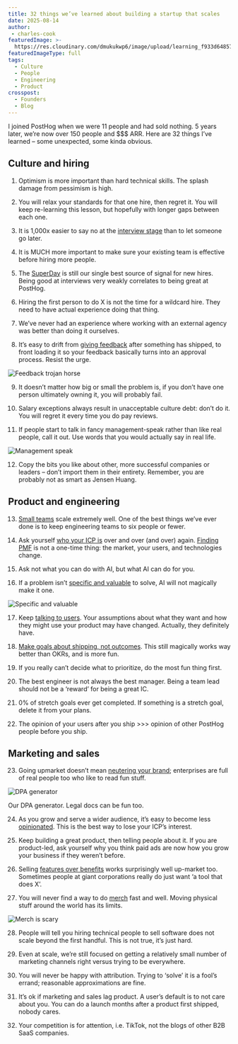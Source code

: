```yaml
---
title: 32 things we’ve learned about building a startup that scales
date: 2025-08-14
author:
 - charles-cook
featuredImage: >-
  https://res.cloudinary.com/dmukukwp6/image/upload/learning_f933d64857.png
featuredImageType: full
tags:
  - Culture
  - People
  - Engineering
  - Product
crosspost:
  - Founders
  - Blog
---
```


I joined PostHog when we were 11 people and had sold nothing. 5 years later, we’re now over 150 people and $$$ ARR. Here are 32 things I’ve learned – some unexpected, some kinda obvious.

## Culture and hiring

1. Optimism is more important than hard technical skills. The splash damage from pessimism is high.

2. You will relax your standards for that one hire, then regret it. You will keep re-learning this lesson, but hopefully with longer gaps between each one.

3. It is 1,000x easier to say no at the [interview stage](https://posthog/newsletter/job-interview-questions-engineers) than to let someone go later.

4. It is MUCH more important to make sure your existing team is effective before hiring more people.

5. The [SuperDay](/handbook/people/hiring-process#4-posthog-superday) is still our single best source of signal for new hires. Being good at interviews very weakly correlates to being great at PostHog.

6. Hiring the first person to do X is not the time for a wildcard hire. They need to have actual experience doing that thing.

7. We’ve never had an experience where working with an external agency was better than doing it ourselves.

8. It’s easy to drift from [giving feedback](/newsletter/how-to-give-feedback) after something has shipped, to front loading it so your feedback basically turns into an approval process. Resist the urge.

![Feedback trojan horse](https://res.cloudinary.com/dmukukwp6/image/upload/q_auto,f_auto/approvalvsfeedback_e9140feea8.png)

9. It doesn’t matter how big or small the problem is, if you don’t have one person ultimately owning it, you will probably fail.

10. Salary exceptions always result in unacceptable culture debt: don’t do it. You will regret it every time you do pay reviews.

11. If people start to talk in fancy management-speak rather than like real people, call it out. Use words that you would actually say in real life.

![Management speak](https://res.cloudinary.com/dmukukwp6/image/upload/q_auto,f_auto/talk_67fc7f930f.png)

12. Copy the bits you like about other, more successful companies or leaders – don’t import them in their entirety. Remember, you are probably not as smart as Jensen Huang.

## Product and engineering

13. [Small teams](/newsletter/small-teams) scale extremely well. One of the best things we’ve ever done is to keep engineering teams to six people or fewer.

14. Ask yourself [who your ICP is](/newsletter/ideal-customer-profile-framework) over and over (and over) again. [Finding PMF](/founders/product-market-fit-game) is not a one-time thing: the market, your users, and technologies change.

15. Ask not what you can do with AI, but what AI can do for you.

16. If a problem isn’t [specific and valuable](/newsletter/building-ai-features#3-validate-the-problem-is-specific-and-valuable) to solve, AI will not magically make it one.

![Specific and valuable](https://res.cloudinary.com/dmukukwp6/image/upload/q_auto,f_auto/valuable_e85aaaf474.png)

17. Keep [talking to users](/newsletter/talk-to-users). Your assumptions about what they want and how they might use your product may have changed. Actually, they definitely have.

18. [Make goals about shipping, not outcomes](/newsletter/quarterly-planning-mistakes#4-focus-on-what-youre-going-to-ship). This still magically works way better than OKRs, and is more fun.

19. If you really can’t decide what to prioritize, do the most fun thing first.

20. The best engineer is not always the best manager. Being a team lead should not be a ‘reward’ for being a great IC.

21. 0% of stretch goals ever get completed. If something is a stretch goal, delete it from your plans.

22. The opinion of your users after you ship >>> opinion of other PostHog people before you ship.

## Marketing and sales

23. Going upmarket doesn’t mean [neutering your brand](/blog/brand); enterprises are full of real people too who like to read fun stuff.

![DPA generator](https://res.cloudinary.com/dmukukwp6/image/upload/q_auto,f_auto/dpa_3d88d4d555.jpg)

<Caption>Our DPA generator. Legal docs can be fun too.</Caption>

24. As you grow and serve a wider audience, it’s easy to become less [opinionated](/handbook/growth/marketing#1-be-opinionated). This is the best way to lose your ICP’s interest.

25. Keep building a great product, then telling people about it. If you are product-led, ask yourself why you think paid ads are now how you grow your business if they weren’t before.

26. Selling [features over benefits](/founders/features-sell) works surprisingly well up-market too. Sometimes people at giant corporations really do just want ‘a tool that does X’.

27. You will never find a way to do [merch](/merch) fast and well. Moving physical stuff around the world has its limits.

![Merch is scary](https://res.cloudinary.com/dmukukwp6/image/upload/q_auto,f_auto/merch_e162f1ff05.jpg)

28. People will tell you hiring technical people to sell software does not scale beyond the first handful. This is not true, it’s just hard.

29. Even at scale, we’re still focused on getting a relatively small number of marketing channels right versus trying to be everywhere.

30. You will never be happy with attribution. Trying to ‘solve’ it is a fool’s errand; reasonable approximations are fine.

31. It’s ok if marketing and sales lag product. A user’s default is to not care about you. You can do a launch months after a product first shipped, nobody cares.

32. Your competition is for attention, i.e. TikTok, not the blogs of other B2B SaaS companies.